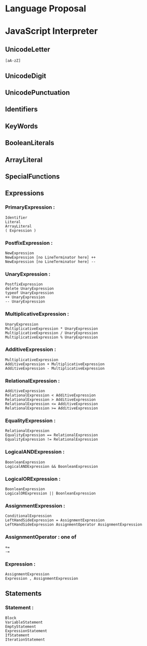 # Language Proposal

# JavaScript Interpreter

## UnicodeLetter
    [aA-zZ]

## UnicodeDigit

## UnicodePunctuation

## Identifiers

### 

## KeyWords

## BooleanLiterals

## ArrayLiteral

## SpecialFunctions 

## Expressions 

### PrimaryExpression :
    Identifier
    Literal
    ArrayLiteral
    ( Expression )

### PostfixExpression :
    NewExpression
    NewExpression [no LineTerminator here] ++
    NewExpression [no LineTerminator here] --

### UnaryExpression :
    PostfixExpression
    delete UnaryExpression
    typeof UnaryExpression
    ++ UnaryExpression
    -- UnaryExpression

### MultiplicativeExpression :
    UnaryExpression
    MultiplicativeExpression * UnaryExpression
    MultiplicativeExpression / UnaryExpression
    MultiplicativeExpression % UnaryExpression

### AdditiveExpression :
    MultiplicativeExpression
    AdditiveExpression + MultiplicativeExpression
    AdditiveExpression - MultiplicativeExpression

### RelationalExpression :
    AdditiveExpression
    RelationalExpression < AdditiveExpression
    RelationalExpression > AdditiveExpression
    RelationalExpression <= AdditiveExpression
    RelationalExpression >= AdditiveExpression

### EqualityExpression :
    RelationalExpression
    EqualityExpression == RelationalExpression
    EqualityExpression != RelationalExpression

### LogicalANDExpression :
    BoonleanExpression
    LogicalANDExpression && BoonleanExpression

### LogicalORExpression :
    BoonleanExpression
    LogicalORExpression || BoonleanExpression

### AssignmentExpression :
    ConditionalExpression
    LeftHandSideExpression = AssignmentExpression
    LeftHandSideExpression AssignmentOperator AssignmentExpression

### AssignmentOperator : one of
    +=
    -=

### Expression :
    AssignmentExpression
    Expression , AssignmentExpression

## Statements

### Statement :
    Block
    VariableStatement
    EmptyStatement
    ExpressionStatement
    IfStatement
    IterationStatement
